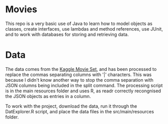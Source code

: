 # Movies 

This repo is a very basic use of Java to learn how to model objects as classes, create interfaces, use lambdas
and method references, use JUnit, and to work with databases for storing and retrieving data.

# Data

The data comes from the [Kaggle Movie Set](https://www.kaggle.com/datasets/rounakbanik/the-movies-dataset), and has
been processed to replace the commas separating columns with '|' characters. This was because I didn't know another
way to stop the comma separation with JSON columns being included in the split command. The processing script is in the
main resources folder and uses R, as readr correctly recongnised the JSON objects as entries in a column.

To work with the project, download the data, run it through the DatExplorer.R script, and place the data files in the 
src/main/resources folder.